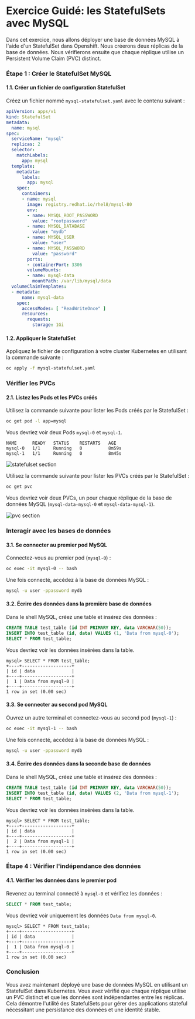 # Exercice Guidé: les StatefulSets avec MySQL

Dans cet exercice, nous allons déployer une base de données MySQL à l'aide d'un StatefulSet dans Openshift. Nous créerons deux réplicas de la base de données. Nous vérifierons ensuite que chaque réplique utilise un Persistent Volume Claim (PVC) distinct.

### Étape 1 : Créer le StatefulSet MySQL

#### 1.1. Créer un fichier de configuration StatefulSet

Créez un fichier nommé `mysql-statefulset.yaml` avec le contenu suivant :

```yaml
apiVersion: apps/v1
kind: StatefulSet
metadata:
  name: mysql
spec:
  serviceName: "mysql"
  replicas: 2
  selector:
    matchLabels:
      app: mysql
  template:
    metadata:
      labels:
        app: mysql
    spec:
      containers:
      - name: mysql
        image: registry.redhat.io/rhel8/mysql-80
        env:
        - name: MYSQL_ROOT_PASSWORD
          value: "rootpassword"
        - name: MYSQL_DATABASE
          value: "mydb"
        - name: MYSQL_USER
          value: "user"
        - name: MYSQL_PASSWORD
          value: "password"
        ports:
        - containerPort: 3306
        volumeMounts:
        - name: mysql-data
          mountPath: /var/lib/mysql/data
  volumeClaimTemplates:
  - metadata:
      name: mysql-data
    spec:
      accessModes: [ "ReadWriteOnce" ]
      resources:
        requests:
          storage: 1Gi
```

#### 1.2. Appliquer le StatefulSet

Appliquez le fichier de configuration à votre cluster Kubernetes en utilisant la commande suivante :

```sh
oc apply -f mysql-statefulset.yaml
```

### Vérifier les PVCs

#### 2.1. Listez les Pods et les PVCs créés

Utilisez la commande suivante pour lister les Pods créés par le StatefulSet :

```sh
oc get pod -l app=mysql
```

Vous devriez voir deux Pods `mysql-0` et `mysql-1`.

```shell
NAME      READY   STATUS    RESTARTS   AGE
mysql-0   1/1     Running   0          8m59s
mysql-1   1/1     Running   0          8m45s
```

![statefulset section](./images/statefulset-ui.png)

Utilisez la commande suivante pour lister les PVCs créés par le StatefulSet :

```sh
oc get pvc
```

Vous devriez voir deux PVCs, un pour chaque réplique de la base de données MySQL (`mysql-data-mysql-0` et `mysql-data-mysql-1`).

![pvc section](./images/pvc-ui.png)

### Interagir avec les bases de données

#### 3.1. Se connecter au premier pod MySQL

Connectez-vous au premier pod (`mysql-0`) :

```sh
oc exec -it mysql-0 -- bash
```

Une fois connecté, accédez à la base de données MySQL :

```sh
mysql -u user -ppassword mydb
```

#### 3.2. Écrire des données dans la première base de données

Dans le shell MySQL, créez une table et insérez des données :

```sql
CREATE TABLE test_table (id INT PRIMARY KEY, data VARCHAR(50));
INSERT INTO test_table (id, data) VALUES (1, 'Data from mysql-0');
SELECT * FROM test_table;
```

Vous devriez voir les données insérées dans la table.

```shell
mysql> SELECT * FROM test_table;
+----+-------------------+
| id | data              |
+----+-------------------+
|  1 | Data from mysql-0 |
+----+-------------------+
1 row in set (0.00 sec)
```

#### 3.3. Se connecter au second pod MySQL

Ouvrez un autre terminal et connectez-vous au second pod (`mysql-1`) :

```sh
oc exec -it mysql-1 -- bash
```

Une fois connecté, accédez à la base de données MySQL :

```sh
mysql -u user -ppassword mydb
```

#### 3.4. Écrire des données dans la seconde base de données

Dans le shell MySQL, créez une table et insérez des données :

```sql
CREATE TABLE test_table (id INT PRIMARY KEY, data VARCHAR(50));
INSERT INTO test_table (id, data) VALUES (2, 'Data from mysql-1');
SELECT * FROM test_table;
```

Vous devriez voir les données insérées dans la table.

```shell
mysql> SELECT * FROM test_table;
+----+-------------------+
| id | data              |
+----+-------------------+
|  2 | Data from mysql-1 |
+----+-------------------+
1 row in set (0.00 sec)
```

### Étape 4 : Vérifier l'indépendance des données

#### 4.1. Vérifier les données dans le premier pod

Revenez au terminal connecté à `mysql-0` et vérifiez les données :

```sql
SELECT * FROM test_table;
```

Vous devriez voir uniquement les données `Data from mysql-0`.

```shell
mysql> SELECT * FROM test_table;
+----+-------------------+
| id | data              |
+----+-------------------+
|  1 | Data from mysql-0 |
+----+-------------------+
1 row in set (0.00 sec)
```

### Conclusion

Vous avez maintenant déployé une base de données MySQL en utilisant un StatefulSet dans Kubernetes. Vous avez vérifié que chaque réplique utilise un PVC distinct et que les données sont indépendantes entre les réplicas. Cela démontre l'utilité des StatefulSets pour gérer des applications stateful nécessitant une persistance des données et une identité stable.
